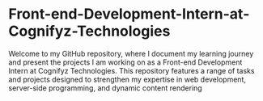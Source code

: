 # Front-end-Development-Intern-at-Cognifyz-Technologies
Welcome to my GitHub repository, where I document my learning journey and present the projects I am working on as a Front-end Development Intern at Cognifyz Technologies. This repository features a range of tasks and projects designed to strengthen my expertise in web development, server-side programming, and dynamic content rendering
